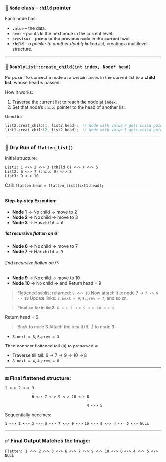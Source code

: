 ### 🔹 `Node` class – `child` pointer

Each node has:

* `value` – the data.
* `next` – points to the next node in the current level.
* `previous` – points to the previous node in the current level.
* **`child`** – *a pointer to another doubly linked list*, creating a multilevel structure.

---

### 🔹 `DoublyList::create_child(int index, Node* head)`

Purpose:
To connect a node at a certain `index` in the current list to a **child list**, whose head is passed.

How it works:

1. Traverse the current list to reach the node at `index`.
2. Set that node's `child` pointer to the head of another list.

Used in:

```cpp
list2.creat_child(1, list3.head);  // Node with value 7 gets child pointing to 9
list1.creat_child(2, list2.head);  // Node with value 3 gets child pointing to 6
```

---

### 🔹 Dry Run of `flatten_list()`

Initial structure:

```
List1: 1 <-> 2 <-> 3 (child 6) <-> 4 <-> 5
List2: 6 <-> 7 (child 9) <-> 8
List3: 9 <-> 10
```

Call: `flatten.head = flatten_list(list1.head);`

---

#### Step-by-step Execution:

* **Node 1** → No child → move to 2
* **Node 2** → No child → move to 3
* **Node 3** → Has `child = 6`

##### 1st recursive flatten on 6:

* **Node 6** → No child → move to 7
* **Node 7** → Has `child = 9`

###### 2nd recursive flatten on 9:

* **Node 9** → No child → move to 10
* **Node 10** → No child → end
  Return head = 9

> Flattened sublist returned: `9 <-> 10`
> Now attach it to node 7 → `7 -> 9 -> 10`
> Update links: `7.next = 9`, `9.prev = 7`, and so on.

> Final so far in list2: `6 <-> 7 <-> 9 <-> 10 <-> 8`

Return head = 6

> Back to node 3
> Attach the result (6...) to node 3:

* `3.next = 6`, `6.prev = 3`

Then connect flattened tail (`8`) to preserved `4`:

* Traverse till tail: 6 → 7 → 9 → 10 → 8
* `8.next = 4`, `4.prev = 8`

---

### 🔚 Final flattened structure:

```
1 <-> 2 <-> 3
            ↓
            6 <-> 7 <-> 9 <-> 10 <-> 8
                                     ↓
                                     4 <-> 5
```

Sequentially becomes:

```
1 <-> 2 <-> 3 <-> 6 <-> 7 <-> 9 <-> 10 <-> 8 <-> 4 <-> 5 <-> NULL
```

---

### ✅ Final Output Matches the Image:

```
Flatten: 1 <-> 2 <-> 3 <-> 6 <-> 7 <-> 9 <-> 10 <-> 8 <-> 4 <-> 5 <-> NULL
```